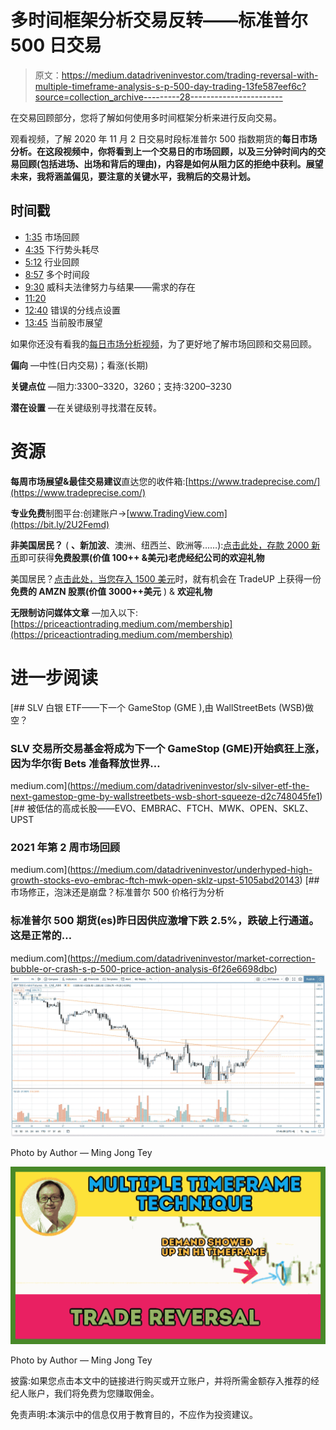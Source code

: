 # 多时间框架分析交易反转——标准普尔 500 日交易

> 原文：<https://medium.datadriveninvestor.com/trading-reversal-with-multiple-timeframe-analysis-s-p-500-day-trading-13fe587eef6c?source=collection_archive---------28----------------------->

在交易回顾部分，您将了解如何使用多时间框架分析来进行反向交易。

观看视频，了解 2020 年 11 月 2 日交易时段标准普尔 500 指数期货的**每日市场分析。在这段视频中，你将看到上一个交易日的市场回顾，以及三分钟时间内的交易回顾(包括进场、出场和背后的理由)，内容是如何从阻力区的拒绝中获利。展望未来，我将涵盖偏见，要注意的关键水平，我稍后的交易计划。**

## 时间戳

*   [1:35](https://www.youtube.com/watch?v=Q3fLEpNasDg&t=95s) 市场回顾
*   [4:35](https://www.youtube.com/watch?v=Q3fLEpNasDg&t=275s) 下行势头耗尽
*   [5:12](https://www.youtube.com/watch?v=Q3fLEpNasDg&t=312s) 行业回顾
*   [8:57](https://www.youtube.com/watch?v=Q3fLEpNasDg&t=537s) 多个时间段
*   [9:30](https://www.youtube.com/watch?v=Q3fLEpNasDg&t=570s) 威科夫法律努力与结果——需求的存在
*   [11:20](https://www.youtube.com/watch?v=Q3fLEpNasDg&t=680s)
*   [12:40](https://www.youtube.com/watch?v=Q3fLEpNasDg&t=760s) 错误的分线点设置
*   [13:45](https://www.youtube.com/watch?v=Q3fLEpNasDg&t=825s) 当前股市展望

如果你还没有看我的[每日市场分析视频](https://www.youtube.com/watch?v=4xgk6VKtg4U)，为了更好地了解市场回顾和交易回顾。

**偏向** —中性(日内交易)；看涨(长期)

**关键点位** —阻力:3300–3320，3260；支持:3200–3230

**潜在设置** —在关键级别寻找潜在反转。

# 资源

**每周市场展望&最佳交易建议**直达您的收件箱:[https://www.tradeprecise.com/](https://www.tradeprecise.com/)

**专业免费**制图平台:创建账户→[www.TradingView.com](https://bit.ly/2U2Femd)

**非美国居民？** ( **、新加波**、澳洲、纽西兰、欧洲等……):[点击此处，存款 2000 新币](https://ji.hn/sgtiger)即可获得**免费股票(价值 100++ &美元)老虎经纪公司的欢迎礼物**

美国居民？[点击此处，当您存入 1500 美元](https://ji.hn/ustradeup)时，就有机会在 TradeUP 上获得一份**免费的 AMZN 股票(价值 3000++美元** ) & **欢迎礼物**

**无限制访问媒体文章** —加入以下:[https://priceactiontrading.medium.com/membership](https://priceactiontrading.medium.com/membership)

# 进一步阅读

[](https://medium.com/datadriveninvestor/slv-silver-etf-the-next-gamestop-gme-by-wallstreetbets-wsb-short-squeeze-d2c748045fe1) [## SLV 白银 ETF——下一个 GameStop (GME ),由 WallStreetBets (WSB)做空？

### SLV 交易所交易基金将成为下一个 GameStop (GME)开始疯狂上涨，因为华尔街 Bets 准备释放世界…

medium.com](https://medium.com/datadriveninvestor/slv-silver-etf-the-next-gamestop-gme-by-wallstreetbets-wsb-short-squeeze-d2c748045fe1) [](https://medium.com/datadriveninvestor/underhyped-high-growth-stocks-evo-embrac-ftch-mwk-open-sklz-upst-5105abd20143) [## 被低估的高成长股——EVO、EMBRAC、FTCH、MWK、OPEN、SKLZ、UPST

### 2021 年第 2 周市场回顾

medium.com](https://medium.com/datadriveninvestor/underhyped-high-growth-stocks-evo-embrac-ftch-mwk-open-sklz-upst-5105abd20143) [](https://medium.com/datadriveninvestor/market-correction-bubble-or-crash-s-p-500-price-action-analysis-6f26e6698dbc) [## 市场修正，泡沫还是崩盘？标准普尔 500 价格行为分析

### 标准普尔 500 期货(es)昨日因供应激增下跌 2.5%，跌破上行通道。这是正常的…

medium.com](https://medium.com/datadriveninvestor/market-correction-bubble-or-crash-s-p-500-price-action-analysis-6f26e6698dbc) ![](img/da77649eabd5e5ed767e8df3fe96ddcc.png)

Photo by Author — Ming Jong Tey

![](img/e74c3bff34902ed050e279ca1d0a74de.png)

Photo by Author — Ming Jong Tey

披露:如果您点击本文中的链接进行购买或开立账户，并将所需金额存入推荐的经纪人账户，我们将免费为您赚取佣金。

免责声明:本演示中的信息仅用于教育目的，不应作为投资建议。